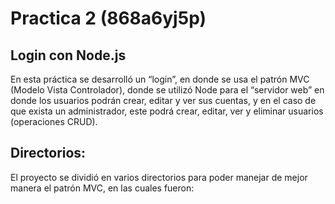 # Practica 2 (868a6yj5p)

## Login con Node.js

En esta práctica se desarrolló un “login”, en donde se usa el patrón MVC (Modelo Vista Controlador), donde se utilizó Node para el “servidor web” en donde los usuarios podrán crear, editar y ver sus cuentas, y en el caso de que exista un administrador, este podrá crear, editar, ver y eliminar usuarios (operaciones CRUD).

## Directorios:

El proyecto se dividió en varios directorios para poder manejar de mejor manera el patrón MVC, en las cuales fueron:

